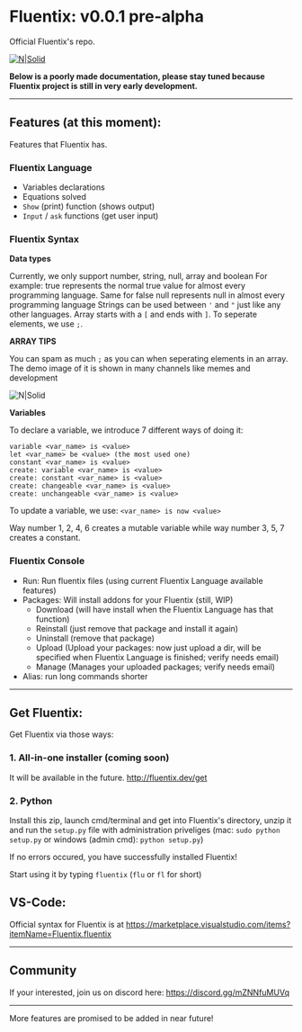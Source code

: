 # Fluentix: v0.0.1 pre-alpha

Official Fluentix's repo.

[![N|Solid](https://cdn.prod.website-files.com/674856bff10105193a1e4dd4/6748583d409715928ff42120_fluentix-white.png)](https://fluentix.dev)

**Below is a poorly made documentation, please stay tuned because Fluentix project is still in very early development.**

---

## Features (at this moment):

Features that Fluentix has.

### Fluentix Language

- Variables declarations
- Equations solved
- `Show` (print) function (shows output)
- `Input` / `ask` functions (get user input)

### Fluentix Syntax

**Data types**

Currently, we only support number, string, null, array and boolean
For example: true represents the normal true value for almost every programming language. Same for false
null represents null in almost every programming language
Strings can be used between `'` and `"` just like any other languages.
Array starts with a `[` and ends with `]`. To seperate elements, we use `;`.

**ARRAY TIPS**

You can spam as much `;` as you can when seperating elements in an array. The demo image of it is shown in many channels like ⁠memes and ⁠development

![N|Solid](https://cdn.discordapp.com/attachments/1309155710504009790/1309343383533125692/Anh_chup_man_hinh_2024-11-21_214702.png?ex=67472b4d&is=6745d9cd&hm=61592b8d73e96eed2228fd8f781e2354f14b4436457f49f6ded38ec52f469186&)

**Variables**

To declare a variable, we introduce 7 different ways of doing it:

```
variable <var_name> is <value>
let <var_name> be <value> (the most used one)
constant <var_name> is <value>
create: variable <var_name> is <value>
create: constant <var_name> is <value>
create: changeable <var_name> is <value>
create: unchangeable <var_name> is <value>
```
To update a variable, we use: `<var_name> is now <value>`

Way number 1, 2, 4, 6 creates a mutable variable while way number 3, 5, 7 creates a constant.

### Fluentix Console

- Run: Run fluentix files (using current Fluentix Language available features)
- Packages: Will install addons for your Fluentix (still, WIP)
  + Download (will have install when the Fluentix Language has that function)
  + Reinstall (just remove that package and install it again)
  + Uninstall (remove that package)
  + Upload (Upload your packages: now just upload a dir, will be specified when Fluentix Language is finished; verify needs email)
  + Manage (Manages your uploaded packages; verify needs email)
- Alias: run long commands shorter

---

## Get Fluentix:

Get Fluentix via those ways:

### 1. All-in-one installer (coming soon)

It will be available in the future. http://fluentix.dev/get

### 2. Python

Install this zip, launch cmd/terminal and get into Fluentix's directory, unzip it and run the `setup.py` file with administration priveliges (mac: `sudo python setup.py` or windows (admin cmd): `python setup.py`)

If no errors occured, you have successfully installed Fluentix!

Start using it by typing `fluentix` (`flu` or `fl` for short)

## VS-Code:

Official syntax for Fluentix is at https://marketplace.visualstudio.com/items?itemName=Fluentix.fluentix

---

## Community

If your interested, join us on discord here: https://discord.gg/mZNNfuMUVq

---

More features are promised to be added in near future!
